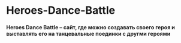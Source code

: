 # Heroes-Dance-Battle
#### Heroes Dance Battle – сайт, где можно создавать своего героя и выставлять его на танцевальные поединки с другми героями
